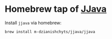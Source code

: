 # Homebrew tap of [JJava](https://github.com/dflib/jjava)

Install `jjava` via homebrew:

```
brew install m-dzianishchyts/jjava/jjava
```

<!-- project_table_start -->
<!-- project_table_end -->
